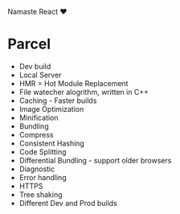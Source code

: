 Namaste React ❤️

# Parcel
- Dev build
- Local Server
- HMR = Hot Module Replacement
- File watecher alogrithm, written in C++
- Caching - Faster builds
- Image Optimization
- Minification
- Bundling
- Compress
- Consistent Hashing
- Code Splitting
- Differential Bundling - support older browsers
- Diagnostic
- Error handling
- HTTPS
- Tree shaking
- Different Dev and Prod builds
